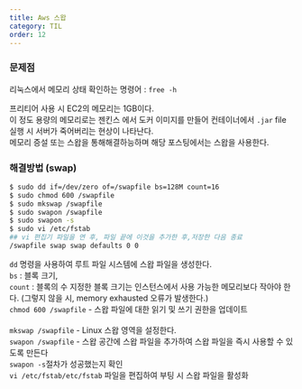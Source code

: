 ```yaml
---
title: Aws 스왑
category: TIL
order: 12
---
```


### 문제점

리눅스에서 메모리 상태 확인하는 명령어 : `free -h`

프리티어 사용 시 EC2의 메모리는 1GB이다.<br>
이 정도 용량의 메모리로는 젠킨스 에서 도커 이미지를 만들어 컨테이너에서 `.jar` file 실행 시 서버가 죽어버리는 현상이 나타난다. <br>
메모리 증설 또는 스왑을 통해해결하능하며 해당 포스팅에서는 스왑을 사용한다.

### 해결방법 (swap)

```bash
$ sudo dd if=/dev/zero of=/swapfile bs=128M count=16
$ sudo chmod 600 /swapfile
$ sudo mkswap /swapfile
$ sudo swapon /swapfile
$ sudo swapon -s
$ sudo vi /etc/fstab
## vi 편집기 파일을 연 후, 파일 끝에 이것을 추가한 후,저장한 다음 종료
/swapfile swap swap defaults 0 0
```

`dd` 명령을 사용하여 루트 파일 시스템에 스왑 파일을 생성한다.<br>
`bs` : 블록 크기,<br> `count` : 블록의 수
지정한 블록 크기는 인스턴스에서 사용 가능한 메모리보다 작아야 한다. (그렇지 않을 시, memory exhausted 오류가 발생한다.)<br>
`chmod 600 /swapfile` - 스왑 파일에 대한 읽기 및 쓰기 권한을 업데이트<br>   
`mkswap /swapfile` - Linux 스왑 영역을 설정한다.<br>
`swapon /swapfile` - 스왑 공간에 스왑 파일을 추가하여 스왑 파일을 즉시 사용할 수 있도록 만든다 <br>
`swapon -s`절차가 성공했는지 확인<br>
`vi /etc/fstab/etc/fstab` 파일을 편집하여 부팅 시 스왑 파일을 활성화<br>
